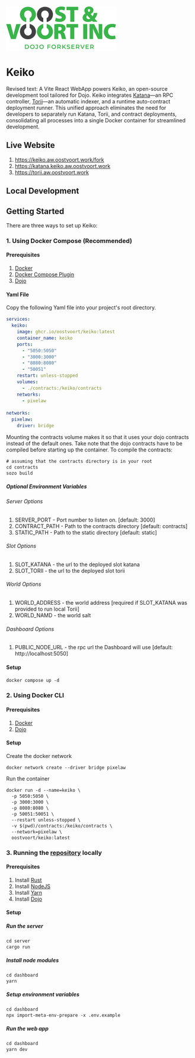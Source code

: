 ![](https://raw.githubusercontent.com/oostvoort/keiko/main/assets/logo.png)

# Keiko

Revised text:
A Vite React WebApp powers Keiko, an open-source development tool tailored for Dojo. Keiko
integrates [Katana](https://book.dojoengine.org/toolchain/katana/overview.html)—an RPC
controller, [Torii](https://book.dojoengine.org/toolchain/torii/overview.html)—an automatic indexer, and a runtime
auto-contract deployment runner. This unified approach eliminates the need for developers to separately run Katana,
Torii, and contract deployments, consolidating all processes into a single Docker container for streamlined development.

## Live Website

1. https://keiko.aw.oostvoort.work/fork
2. https://katana.keiko.aw.oostvoort.work
3. https://torii.aw.oostvoort.work

## Local Development

## Getting Started

There are three ways to set up Keiko:

### 1. Using Docker Compose (Recommended)

#### Prerequisites

1. [Docker](https://docs.docker.com/get-docker/)
2. [Docker Compose Plugin](https://docs.docker.com/compose/install/)
3. [Dojo](https://book.dojoengine.org/getting-started/quick-start.html)

#### Yaml File

Copy the following Yaml file into your project's root directory.

````yaml
services:
  keiko:
    image: ghcr.io/oostvoort/keiko:latest
    container_name: keiko
    ports:
      - "5050:5050"
      - "3000:3000"
      - "8080:8080"
      - "50051"
    restart: unless-stopped
    volumes:
      - ./contracts:/keiko/contracts
    networks:
      - pixelaw

networks:
  pixelaw:
    driver: bridge

````

Mounting the contracts volume makes it so that it uses your dojo contracts instead of the
default ones. Take note that the dojo contracts have to be compiled before starting up the
container. To compile the contracts:

````shell
# assuming that the contracts directory is in your root
cd contracts
sozo build
````

##### Optional Environment Variables

###### Server Options

1. SERVER_PORT - Port number to listen on. [default: 3000]
2. CONTRACT_PATH - Path to the contracts directory [default: contracts]
3. STATIC_PATH - Path to the static directory [default: static]

###### Slot Options

1. SLOT_KATANA - the url to the deployed slot katana
2. SLOT_TORII - the url to the deployed slot torii

###### World Options

1. WORLD_ADDRESS - the world address [required if SLOT_KATANA was provided to run local Torii]
2. WORLD_NAMD - the world salt

###### Dashboard Options

1. PUBLIC_NODE_URL - the rpc url the Dashboard will use [default: http://localhost:5050]

#### Setup

````shell
docker compose up -d
````

### 2. Using Docker CLI

#### Prerequisites

1. [Docker](https://docs.docker.com/get-docker/)
2. [Dojo](https://book.dojoengine.org/getting-started/quick-start.html)

#### Setup

Create the docker network

````shell
docker network create --driver bridge pixelaw
````

Run the container

````shell
docker run -d --name=keiko \
  -p 5050:5050 \
  -p 3000:3000 \
  -p 8080:8080 \
  -p 50051:50051 \
  --restart unless-stopped \
  -v $(pwd)/contracts:/keiko/contracts \
  --network=pixelaw \
  oostvoort/keiko:latest
````

### 3. Running the [repository](https://github.com/oostvoort/keiko) locally

#### Prerequisites

1. Install [Rust](https://www.rust-lang.org/tools/install)
2. Install [NodeJS](https://nodejs.org/en/download)
3. Install [Yarn](https://classic.yarnpkg.com/lang/en/docs/install/)
4. Install [Dojo](https://book.dojoengine.org/getting-started/installation.html)

#### Setup

##### Run the server

````shell
cd server
cargo run
````

##### Install node modules

````shell
cd dashboard
yarn
````

##### Setup environment variables

````shell
cd dashboard
npx import-meta-env-prepare -x .env.example
````

##### Run the web app

````shell
cd dashboard
yarn dev
````
